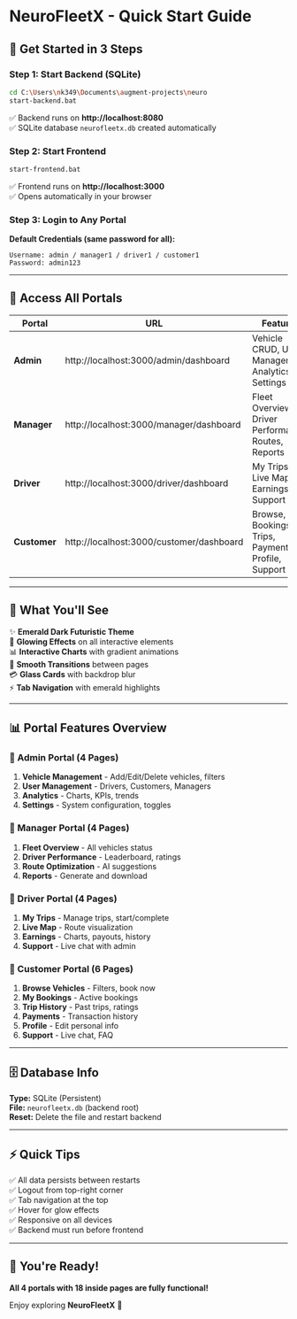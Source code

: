 # NeuroFleetX - Quick Start Guide

## 🚀 Get Started in 3 Steps

### Step 1: Start Backend (SQLite)
```bash
cd C:\Users\nk349\Documents\augment-projects\neuro
start-backend.bat
```
✅ Backend runs on **http://localhost:8080**  
✅ SQLite database `neurofleetx.db` created automatically

### Step 2: Start Frontend
```bash
start-frontend.bat
```
✅ Frontend runs on **http://localhost:3000**  
✅ Opens automatically in your browser

### Step 3: Login to Any Portal

**Default Credentials (same password for all):**
```
Username: admin / manager1 / driver1 / customer1
Password: admin123
```

---

## 📱 Access All Portals

| Portal | URL | Features |
|--------|-----|----------|
| **Admin** | http://localhost:3000/admin/dashboard | Vehicle CRUD, User Management, Analytics, Settings |
| **Manager** | http://localhost:3000/manager/dashboard | Fleet Overview, Driver Performance, Routes, Reports |
| **Driver** | http://localhost:3000/driver/dashboard | My Trips, Live Map, Earnings, Support |
| **Customer** | http://localhost:3000/customer/dashboard | Browse, Bookings, Trips, Payments, Profile, Support |

---

## 🎨 What You'll See

✨ **Emerald Dark Futuristic Theme**  
🌟 **Glowing Effects** on all interactive elements  
📊 **Interactive Charts** with gradient animations  
🔄 **Smooth Transitions** between pages  
💳 **Glass Cards** with backdrop blur  
⚡ **Tab Navigation** with emerald highlights

---

## 📊 Portal Features Overview

### 🔷 Admin Portal (4 Pages)
1. **Vehicle Management** - Add/Edit/Delete vehicles, filters
2. **User Management** - Drivers, Customers, Managers
3. **Analytics** - Charts, KPIs, trends
4. **Settings** - System configuration, toggles

### 💼 Manager Portal (4 Pages)
1. **Fleet Overview** - All vehicles status
2. **Driver Performance** - Leaderboard, ratings
3. **Route Optimization** - AI suggestions
4. **Reports** - Generate and download

### 🚗 Driver Portal (4 Pages)
1. **My Trips** - Manage trips, start/complete
2. **Live Map** - Route visualization
3. **Earnings** - Charts, payouts, history
4. **Support** - Live chat with admin

### 👤 Customer Portal (6 Pages)
1. **Browse Vehicles** - Filters, book now
2. **My Bookings** - Active bookings
3. **Trip History** - Past trips, ratings
4. **Payments** - Transaction history
5. **Profile** - Edit personal info
6. **Support** - Live chat, FAQ

---

## 🗄️ Database Info

**Type:** SQLite (Persistent)  
**File:** `neurofleetx.db` (backend root)  
**Reset:** Delete the file and restart backend

---

## ⚡ Quick Tips

✅ All data persists between restarts  
✅ Logout from top-right corner  
✅ Tab navigation at the top  
✅ Hover for glow effects  
✅ Responsive on all devices  
✅ Backend must run before frontend  

---

## 🎉 You're Ready!

**All 4 portals with 18 inside pages are fully functional!**

Enjoy exploring **NeuroFleetX** 🚀
